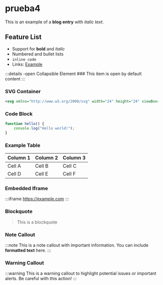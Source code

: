 # prueba4

This is an example of a **blog entry** with *italic text*.

## Feature List

- Support for **bold** and *italic*
- Numbered and bullet lists
- `inline code`
- Links: [Example](https://example.com)

:::details -open Collapsible Element
	### This item is open by default
	content
:::

### SVG Container

```svg style="height:15em;"
<svg xmlns="http://www.w3.org/2000/svg" width="24" height="24" viewBox="0 0 24 24"><path fill="currentColor" d="M3 21q-.825 0-1.412-.587T1 19V5q0-.825.588-1.412T3 3h18q.825 0 1.413.588T23 5v14q0 .825-.587 1.413T21 21zm4-4h2V7H5v2h2zm4.5 0h2l1.75-3.175L17 17h2l-2.75-5L19 7h-2l-1.75 3.175L13.5 7h-2l2.75 5z"/></svg>
```

### Code Block

```javascript
function hello() {
    console.log("Hello world!");
}
```

### Example Table

| Column 1 | Column 2 | Column 3 |
|----------|----------|----------|
| Cell A   | Cell B   | Cell C   |
| Cell D   | Cell E   | Cell F   |

### Embedded Iframe

:::iframe
	https://example.com
:::

### Blockquote

> This is a
> blockquote

### Note Callout

:::note
	This is a note callout with important information.
	You can include **formatted text** here.
:::

### Warning Callout

:::warning
	This is a warning callout to highlight potential issues or important alerts.
	Be careful with this action!
:::